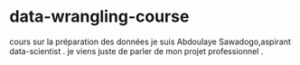 # data-wrangling-course
cours sur la préparation des données
je suis Abdoulaye Sawadogo,aspirant data-scientist .
je viens juste de parler de mon projet professionnel .
